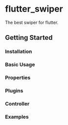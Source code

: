 # flutter_swiper

The best swiper for flutter.

## Getting Started

### Installation

### Basic Usage

### Properties

### Plugins

### Controller

### Examples